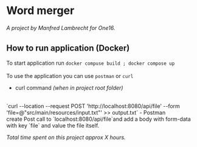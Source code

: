# Word merger
###### A project by Manfred Lambrecht for One16.

## How to run application (Docker)

To start application run ``docker compuse build ; docker compose up``
<br>
<br>
To use the application you can use ``postman`` or ``curl``
<br>

- curl command _(when in project root folder)_
<br>
`curl --location --request POST 'http://localhost:8080/api/file' --form 'file=@"src/main/resources/input.txt"' >> output.txt`
- Postman
<br>
create Post call to `localhost:8080/api/file`and add a body with form-data with key `file` and value the file itself.

<br>

_Total time spent on this project approx X hours._



